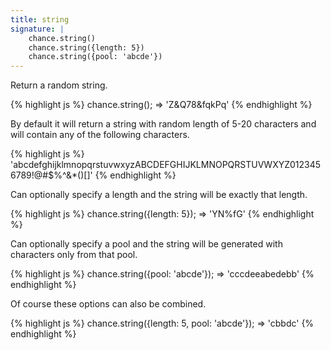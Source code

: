 ```yaml
---
title: string
signature: |
    chance.string()
    chance.string({length: 5})
    chance.string({pool: 'abcde'})
---
```


Return a random string.

{% highlight js %}
  chance.string();
  => 'Z&Q78&fqkPq'
{% endhighlight %}

By default it will return a string with random length of 5-20 characters and
will contain any of the following characters.

{% highlight js %}
  'abcdefghijklmnopqrstuvwxyzABCDEFGHIJKLMNOPQRSTUVWXYZ0123456789!@#$%^&*()[]'
{% endhighlight %}

Can optionally specify a length and the string will be exactly that length.

{% highlight js %}
  chance.string({length: 5});
  => 'YN%fG'
{% endhighlight %}

Can optionally specify a pool and the string will be generated with characters
only from that pool.

{% highlight js %}
  chance.string({pool: 'abcde'});
  => 'cccdeeabedebb'
{% endhighlight %}

Of course these options can also be combined.

{% highlight js %}
  chance.string({length: 5, pool: 'abcde'});
  => 'cbbdc'
{% endhighlight %}

